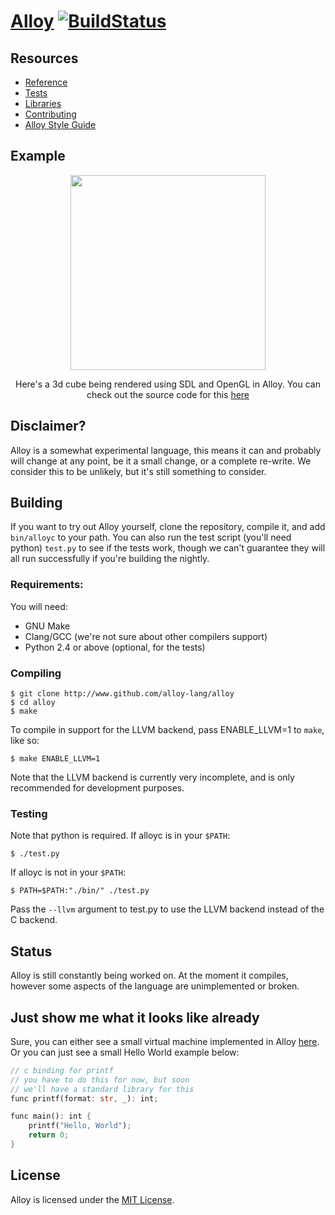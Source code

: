 # [Alloy](http://alloy-lang.org) [![BuildStatus](https://travis-ci.org/alloy-lang/alloy.svg?branch=master)](https://travis-ci.org/alloy-lang/alloy)

## Resources

* [Reference](/docs/REFERENCE.md)
* [Tests](/tests/)
* [Libraries](/lib/)
* [Contributing](/CONTRIBUTING.md)
* [Alloy Style Guide](/docs/STYLEGUIDE.md)

## Example
<p align="center">
<img src="http://alloy-lang.org/example.gif" width="312px" height="312px" />
</p>
<p align="center">
Here's a 3d cube being rendered using SDL and OpenGL in Alloy. You can
check out the source code for this <a href="https://www.github.com/alloy-lang/space-invaders">here</a>
</p>

## Disclaimer?
Alloy is a somewhat experimental language, this means it can and probably will 
change at any point, be it a small change, or a complete re-write. We consider
this to be unlikely, but it's still something to consider.

## Building
If you want to try out Alloy yourself, clone the repository, compile it, and add `bin/alloyc` to your path. You can
also run the test script (you'll need python) `test.py` to see if the tests work, though we can't guarantee they
will all run successfully if you're building the nightly.

### Requirements:
You will need:

* GNU Make
* Clang/GCC (we're not sure about other compilers support)
* Python 2.4 or above (optional, for the tests)

### Compiling

	$ git clone http://www.github.com/alloy-lang/alloy
	$ cd alloy
	$ make

To compile in support for the LLVM backend, pass ENABLE_LLVM=1 to `make`, like so:

	$ make ENABLE_LLVM=1

Note that the LLVM backend is currently very incomplete, and is only recommended for development purposes.

### Testing
Note that python is required.
If alloyc is in your `$PATH`:

	$ ./test.py

If alloyc is not in your `$PATH`:

	$ PATH=$PATH:"./bin/" ./test.py

Pass the `--llvm` argument to test.py to use the LLVM backend instead of the C backend.

## Status
Alloy is still constantly being worked on. At the moment it compiles,
however some aspects of the language are unimplemented or broken.

## Just show me what it looks like already
Sure, you can either see a small virtual machine implemented in Alloy [here](tests/vm.aly). 
Or you can just see a small Hello World example below:

```rust
// c binding for printf
// you have to do this for now, but soon
// we'll have a standard library for this
func printf(format: str, _): int;

func main(): int {
    printf("Hello, World");
    return 0;
}
```

## License
Alloy is licensed under the [MIT License](/LICENSE.md).
